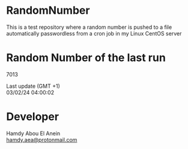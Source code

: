 # RandomNumber    
This is a test repository where a random number is pushed to a file automatically passwordless from a cron job in my Linux CentOS server    
# Random Number of the last run   
7013
      
Last update (GMT +1)    
03/02/24 04:00:02
# Developer    
Hamdy Abou El Anein   
hamdy.aea@protonmail.com
